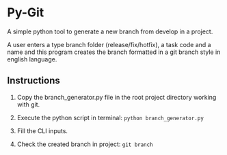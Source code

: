 # Py-Git
A simple python tool to generate a new branch from develop in a project.

A user enters a type branch folder (release/fix/hotfix), a task code and a name and this program creates the branch formatted in a git branch style in english language.

## Instructions
1. Copy the branch_generator.py file in the root project directory working with git.

2. Execute the python script in terminal: `python branch_generator.py`

3. Fill the CLI inputs.

4. Check the created branch in project: `git branch`

